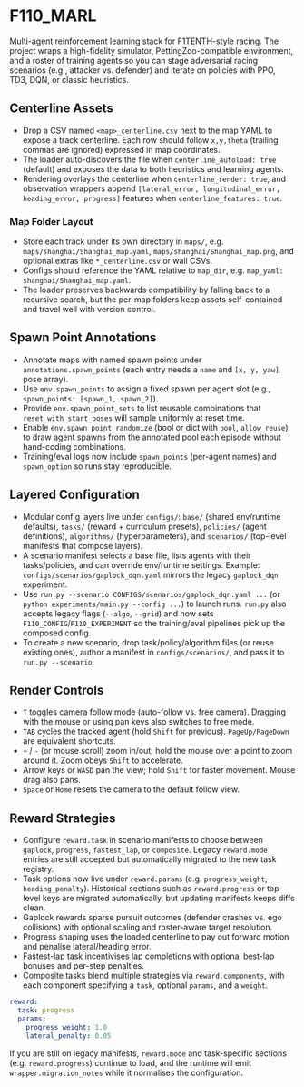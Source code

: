 # F110_MARL

Multi-agent reinforcement learning stack for F1TENTH-style racing. The project wraps a high-fidelity simulator, PettingZoo-compatible environment, and a roster of training agents so you can stage adversarial racing scenarios (e.g., attacker vs. defender) and iterate on policies with PPO, TD3, DQN, or classic heuristics.

## Centerline Assets

- Drop a CSV named `<map>_centerline.csv` next to the map YAML to expose a track centerline. Each row should follow `x,y,theta` (trailing commas are ignored) expressed in map coordinates.
- The loader auto-discovers the file when `centerline_autoload: true` (default) and exposes the data to both heuristics and learning agents.
- Rendering overlays the centerline when `centerline_render: true`, and observation wrappers append `[lateral_error, longitudinal_error, heading_error, progress]` features when `centerline_features: true`.

### Map Folder Layout

- Store each track under its own directory in `maps/`, e.g. `maps/shanghai/Shanghai_map.yaml`, `maps/shanghai/Shanghai_map.png`, and optional extras like `*_centerline.csv` or wall CSVs.
- Configs should reference the YAML relative to `map_dir`, e.g. `map_yaml: shanghai/Shanghai_map.yaml`.
- The loader preserves backwards compatibility by falling back to a recursive search, but the per-map folders keep assets self-contained and travel well with version control.

## Spawn Point Annotations

- Annotate maps with named spawn points under `annotations.spawn_points` (each entry needs a `name` and `[x, y, yaw]` pose array).
- Use `env.spawn_points` to assign a fixed spawn per agent slot (e.g., `spawn_points: [spawn_1, spawn_2]`).
- Provide `env.spawn_point_sets` to list reusable combinations that `reset_with_start_poses` will sample uniformly at reset time.
- Enable `env.spawn_point_randomize` (bool or dict with `pool`, `allow_reuse`) to draw agent spawns from the annotated pool each episode without hand-coding combinations.
- Training/eval logs now include `spawn_points` (per-agent names) and `spawn_option` so runs stay reproducible.

## Layered Configuration

- Modular config layers live under `configs/`: `base/` (shared env/runtime defaults), `tasks/` (reward + curriculum presets), `policies/` (agent definitions), `algorithms/` (hyperparameters), and `scenarios/` (top-level manifests that compose layers).
- A scenario manifest selects a base file, lists agents with their tasks/policies, and can override env/runtime settings. Example: `configs/scenarios/gaplock_dqn.yaml` mirrors the legacy `gaplock_dqn` experiment.
- Use `run.py --scenario CONFIGS/scenarios/gaplock_dqn.yaml ...` (or `python experiments/main.py --config ...`) to launch runs. `run.py` also accepts legacy flags (`--algo`, `--grid`) and now sets `F110_CONFIG`/`F110_EXPERIMENT` so the training/eval pipelines pick up the composed config.
- To create a new scenario, drop task/policy/algorithm files (or reuse existing ones), author a manifest in `configs/scenarios/`, and pass it to `run.py --scenario`.

## Render Controls

- `T` toggles camera follow mode (auto-follow vs. free camera). Dragging with the mouse or using pan keys also switches to free mode.
- `TAB` cycles the tracked agent (hold `Shift` for previous). `PageUp/PageDown` are equivalent shortcuts.
- `+` / `-` (or mouse scroll) zoom in/out; hold the mouse over a point to zoom around it. Zoom obeys `Shift` to accelerate.
- Arrow keys or `WASD` pan the view; hold `Shift` for faster movement. Mouse drag also pans.
- `Space` or `Home` resets the camera to the default follow view.

## Reward Strategies

- Configure `reward.task` in scenario manifests to choose between `gaplock`, `progress`, `fastest_lap`, or `composite`. Legacy `reward.mode` entries are still accepted but automatically migrated to the new task registry.
- Task options now live under `reward.params` (e.g. `progress_weight`, `heading_penalty`). Historical sections such as `reward.progress` or top-level keys are migrated automatically, but updating manifests keeps diffs clean.
- Gaplock rewards sparse pursuit outcomes (defender crashes vs. ego collisions) with optional scaling and roster-aware target resolution.
- Progress shaping uses the loaded centerline to pay out forward motion and penalise lateral/heading error.
- Fastest-lap task incentivises lap completions with optional best-lap bonuses and per-step penalties.
- Composite tasks blend multiple strategies via `reward.components`, with each component specifying a `task`, optional `params`, and a `weight`.

```yaml
reward:
  task: progress
  params:
    progress_weight: 1.0
    lateral_penalty: 0.05
```

If you are still on legacy manifests, `reward.mode` and task-specific sections (e.g. `reward.progress`) continue to load, and the runtime will emit `wrapper.migration_notes` while it normalises the configuration.
